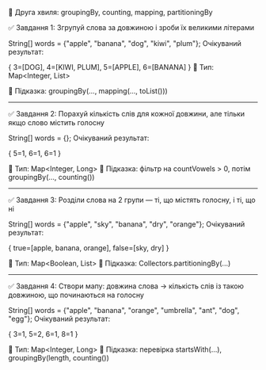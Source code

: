 🌊 Друга хвиля: groupingBy, counting, mapping, partitioningBy

✅ Завдання 1: Згрупуй слова за довжиною і зроби їх великими літерами

String[] words = {"apple", "banana", "dog", "kiwi", "plum"};
Очікуваний результат:

{
3=[DOG],
4=[KIWI, PLUM],
5=[APPLE],
6=[BANANA]
}
📌 Тип: Map<Integer, List<String>>

🧠 Підказка: groupingBy(..., mapping(..., toList()))

-----------------------------------------------------------------------

✅ Завдання 2: Порахуй кількість слів для кожної довжини, але тільки
якщо слово містить голосну

String[] words = {};
Очікуваний результат:

{
5=1,
6=1,
6=1
}

📌 Тип: Map<Integer, Long>
🧠 Підказка: фільтр на countVowels > 0, потім groupingBy(..., counting())

---------------------------------------------------------------------------

✅ Завдання 3: Розділи слова на 2 групи — ті, що містять голосну, і ті, що ні

String[] words = {"apple", "sky", "banana", "dry", "orange"};
Очікуваний результат:

{
true=[apple, banana, orange],
false=[sky, dry]
}

📌 Тип: Map<Boolean, List<String>>
🧠 Підказка: Collectors.partitioningBy(...)

---------------------------------------------------------------------------

✅ Завдання 4: Створи мапу: довжина слова → кількість слів із такою довжиною, що починаються на голосну

String[] words = {"apple", "banana", "orange", "umbrella",
"ant", "dog", "egg"};
Очікуваний результат:

{
3=1,
5=2,
6=1,
8=1
}

📌 Тип: Map<Integer, Long>
🧠 Підказка: перевірка startsWith(...), groupingBy(length, counting())
